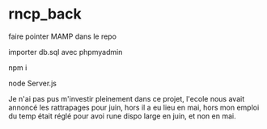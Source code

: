 # rncp_back

faire pointer MAMP dans le repo

importer db.sql avec phpmyadmin

npm i 


node Server.js



Je n'ai pas pus m'investir pleinement dans ce projet, l'ecole nous avait annoncé les rattrapages pour juin, hors il a eu lieu en mai, hors mon emploi du temp était réglé pour avoi rune dispo large en juin, et non en mai.
